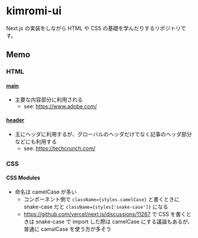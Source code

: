 # kimromi-ui

Next.js の実装をしながら HTML や CSS の基礎を学んだりするリポジトリです。

## Memo

### HTML

#### [main](https://developer.mozilla.org/ja/docs/Web/HTML/Element/main)

- 主要な内容部分に利用される
  - see: <https://www.adobe.com/>

#### [header](https://developer.mozilla.org/ja/docs/Web/HTML/Element/header)

- 主にヘッダに利用するが、グローバルのヘッダだけでなく記事のヘッダ部分などにも利用する
  - see: <https://techcrunch.com/>

### CSS

#### CSS Modules

- 命名は camelCase が多い
  - コンポーネント側で `className={styles.camelCase}` と書くときに snake-case だと `className={styles['snake-case']}` になる
  - <https://github.com/vercel/next.js/discussions/11267> で CSS を書くときは snake-case で import した際は camelCase にする議論もあるが、普通に camalCase を使う方が多そう
